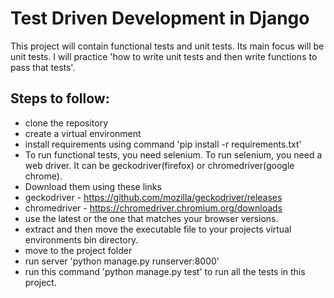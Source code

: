# Test Driven Development in Django
This project will contain functional tests and unit tests. Its main focus will be unit tests. I will practice 'how to write unit tests and then write functions to pass that tests'.

## Steps to follow:
- clone the repository
- create a virtual environment
- install requirements using command 'pip install -r requirements.txt'
- To run functional tests, you need selenium. To run selenium, you need a web driver. It can be geckodriver(firefox) or chromedriver(google chrome).
- Download them using these links
- geckodriver - https://github.com/mozilla/geckodriver/releases
- chromedriver - https://chromedriver.chromium.org/downloads
- use the latest or the one that matches your browser versions.
- extract and then move the executable file to your projects virtual environments bin directory.
- move to the project folder
- run server 'python manage.py runserver:8000'
- run this command 'python manage.py test' to run all the tests in this project.